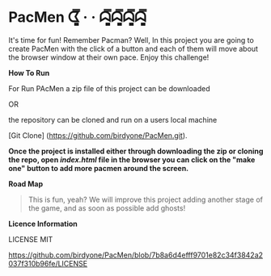 # PacMen ᗧ͇̿ · · ᗣ͇̿ᗣ͇̿ᗣ͇̿ᗣ͇̿
It's time for fun!  Remember Pacman? Well,  In this project you are going to create PacMen with the click of a button and each of them will move about the browser window at their own pace. Enjoy this challenge!

**How To Run**


For Run PAcMen a zip file of this project can be downloaded 

OR

the repository can be cloned and run on a users local machine

[Git Clone] (https://github.com/birdyone/PacMen.git).


**Once the project is installed either through downloading the zip or cloning the repo, open _index.html_ file in the browser you can click on the "make one" button to add more pacmen around the screen.**


**Road Map**

>This is fun, yeah? We will improve this project adding another stage of the game, and as soon as possible add ghosts!


**Licence Information**

LICENSE MIT

https://github.com/birdyone/PacMen/blob/7b8a6d4efff9701e82c34f3842a2037f310b96fe/LICENSE

